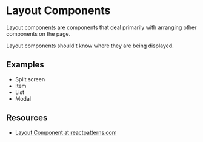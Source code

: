 <h1>Layout Components</h1>

<p>Layout components are components that deal primarily with arranging other components on the page.</p>

<p>Layout components should't know where they are being displayed.</p>

<h2>Examples</h2>

<ul>
  <li>Split screen</li>
  <li>Item</li>
  <li>List</li>
  <li>Modal</li>
</ul>

<h2>Resources</h2>

<ul>
  <li><a href="https://reactpatterns.com/#layout-component">Layout Component at reactpatterns.com</a></li>
</ul>
